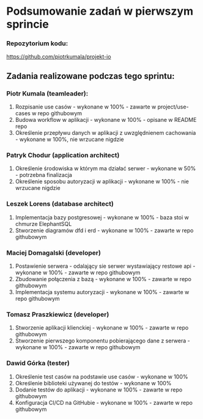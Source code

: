 # Podsumowanie zadań w pierwszym sprincie

### Repozytorium kodu:
https://github.com/piotrkumala/projekt-io

## Zadania realizowane podczas tego sprintu:

### Piotr Kumala (teamleader):
1. Rozpisanie use casów - wykonane w 100% - zawarte w project/use-cases w repo githubowym
1. Budowa workflow w aplikacji - wykonane w 100% - opisane w README repo
1. Określenie przepływu danych w aplikacji z uwzględnienem cachowania - wykonane w 100%, nie wrzucane nigdzie

### Patryk Chodur (application architect)
1. Określenie środowiska w którym ma działać serwer - wykonane w 50% - potrzebna finalizacja
1. Określenie sposobu autoryzacji w aplikacji - wykonane w 100% - nie wrzucane nigdzie

### Leszek Lorens (database architect)
1. Implementacja bazy postgresowej - wykonane w 100% - baza stoi w chmurze ElephantSQL
1. Stworzenie diagramów dfd i erd - wykonane w 100% - zawarte w repo githubowym

### Maciej Domagalski (developer)
1. Postawienie serwera - odalający sie serwer wystawiający restowe api - wykonane w 100% - zawarte w repo githubowym
1. Zbudowanie połączenia z bazą - wykonane w 100% - zawarte w repo githubowym
1. Implementacja systemu autoryzacji - wykonane w 100% - zawarte w repo githubowym

### Tomasz Praszkiewicz (developer)
1. Stworzenie aplikacji klienckiej - wykonane w 100% - zawarte w repo githubowym
1. Stworzenie pierwszego komponentu pobierającego dane z serwera - wykonane w 100% - zawarte w repo githubowym

### Dawid Górka (tester)
1. Określenie test casów na podstawie use casów - wykonane w 100%
1. Określenie biblioteki używanej do testów - wykonane w 100% 
1. Dodanie testów do aplikacji - wykonane w 100% - zawarte w repo githubowym 
1. Konfiguracja CI/CD na GitHubie - wykonane w 100% - zawarte w repo githubowym